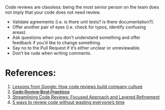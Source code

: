 Code reviews are classless: being the most senior person on the team does not imply that your code does not need review.

- Validate agreements (i.e. is there unit tests? is there documentation?).
- Offer another pair of eyes (i.e. check for typos, identify confusing areas).
- Ask questions when you don’t understand something and offer feedback if you’d like to change something.
- Say no to the Pull Request if it’s either unclear or unreviewable.
- Don’t be rude when writing comments.

# References:

1. [Lessons from Google: How code reviews build company culture](https://www.fullstory.com/blog/what-we-learned-from-google-code-reviews-arent-just-for-catching-bugs/)
2. ~~[Code Review Best Practices](https://blog.palantir.com/code-review-best-practices-19e02780015f)~~
3. [Streamlining Code Reviews: Focused Approach and Layered Refinement](https://medium.com/thedevproject/streamlining-code-reviews-focused-approach-and-layered-refinement-1a7a9e2d81e5)
4. [5 ways to review code without wasting everyone’s time](https://medium.com/volvo-cars-engineering/5-ways-to-review-code-without-wasting-everyones-time-aedeecc51094)